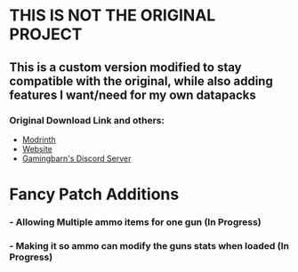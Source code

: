 # THIS IS NOT THE ORIGINAL PROJECT
## This is a custom version modified to stay compatible with the original, while also adding features I want/need for my own datapacks
### Original Download Link and others:
- [Modrinth](https://modrinth.com/datapack/gun-core)
- [Website](https://www.gamingbarn.net/Datapacks/15)
- [Gamingbarn's Discord Server](https://discord.gg/m5cKfVQrhX)


# Fancy Patch Additions

### - Allowing Multiple ammo items for one gun (In Progress)
### - Making it so ammo can modify the guns stats when loaded (In Progress)
